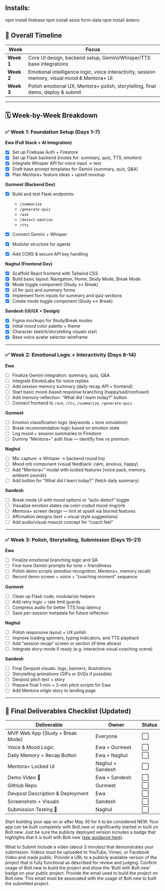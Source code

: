 ## Installs:
npm install firebase
npm install axios form-data
npm install dotenv

## 🔄 Overall Timeline
| Week       | Focus                                                                                        |
| ---------- | -------------------------------------------------------------------------------------------- |
| **Week 1** | Core UI design, backend setup, Gemini/Whisper/TTS base integrations                          |
| **Week 2** | Emotional intelligence logic, voice interactivity, session memory, visual mood & Mentora+ UI |
| **Week 3** | Polish emotional UX, Mentora+ polish, storytelling, final demo, deploy & submit              |

---

## 🗓️ Week-by-Week Breakdown

### ✅ **Week 1: Foundation Setup (Days 1–7)**

**Ewa (Full Stack + AI Integration)**

* [x] Set up Firebase Auth + Firestore
* [x] Set up Flask backend (routes for: summary, quiz, TTS, emotion)
* [x] Integrate Whisper API for voice input → text
* [x] Draft base prompt templates for Gemini (summary, quiz, Q\&A)
* [x] Plan Mentora+ feature ideas + upsell mockup

**Gurmeet (Backend Dev)**

* [x] Build and test Flask endpoints:

  * `/summarize`
  * `/generate-quiz`
  * `/ask`
  * `/detect-emotion`
  * `/tts`
* [x] Connect Gemini + Whisper
* [x] Modular structure for agents
* [x] Add CORS & secure API key handling

**Naghul (Frontend Dev)**

* [x] Scaffold React frontend with Tailwind CSS
* [x] Build basic layout: Navigation, Home, Study Mode, Break Mode
* [x] Mode toggle component (Study ↔ Break)
* [x] UI for quiz and summary forms
* [x] Implement form inputs for summary and quiz sections
* [x] Create mode toggle component (Study ↔️ Break)

**Sandesh (UI/UX + Design)**

* [x] Figma mockups for Study/Break modes
* [x] Initial mood color palette + theme
* [x] Character sketch/storytelling visuals start
* [x] Base voice avatar selector wireframe

---

### ✅ **Week 2: Emotional Logic + Interactivity (Days 8–14)**

**Ewa**

* [ ] Finalize Gemini integration: summary, quiz, Q\&A
* [ ] Integrate ElevenLabs for voice replies
* [ ] Add session memory summary (daily recap API + frontend)
* [ ] Start basic mood-based response branching (happy/sad/confused)
* [ ] Add memory-reflection: “What did I learn today?” button
* [ ] Connect frontend to `/ask`, `/tts`, `/summarize`, `/generate-quiz`

**Gurmeet**

* [ ] Emotion classification logic (keywords + tone simulation)
* [ ] Break recommendation logic based on emotion state
* [ ] Log mood + session summaries to Firestore
* [ ] Dummy “Mentora+” auth flow — identify free vs premium

**Naghul**

* [ ] Mic capture → Whisper → backend round trip
* [ ] Mood orb component (visual feedback: calm, anxious, happy)
* [ ] Add “Mentora+” modal with locked features (voice pack, memory, ambient sounds)
* [ ] Add button for “What did I learn today?” (fetch daily summary)

**Sandesh**

* [ ] Break mode UI with mood options or “auto-detect” toggle
* [ ] Visualize emotion states via color-coded mood ring/orb
* [ ] Mentora+ screen design — hint at upsell via blurred features
* [ ] Affirmation designs (text + visual style suggestions)
* [ ] Add audio/visual mascot concept for “coach feel”

---

### ✅ **Week 3: Polish, Storytelling, Submission (Days 15–21)**

**Ewa**

* [ ] Finalize emotional branching logic and QA
* [ ] Fine-tune Gemini prompts for tone + friendliness
* [ ] Polish demo scripts (emotion recognition, Mentora+, memory recall)
* [ ] Record demo screen + voice + “coaching moment” sequence

**Gurmeet**

* [ ] Clean up Flask code, modularize helpers
* [ ] Add retry logic + rate limit guards
* [ ] Compress audio for better TTS loop latency
* [ ] Save per-session metadata for future reflection

**Naghul**

* [ ] Polish responsive layout + UX polish
* [ ] Improve loading spinners, typing indicators, and TTS playback
* [ ] Add “session recap” screen or section (if time allows)
* [ ] Integrate story-mode if ready (e.g. interactive visual coaching scene)

**Sandesh**

* [ ] Final Devpost visuals: logo, banners, illustrations
* [ ] Storytelling animations (GIFs or SVGs if possible)
* [ ] Devpost pitch text + story
* [ ] Prepare final 1-min + 3-min pitch scripts for Ewa
* [ ] Add Mentora origin story to landing page

---

## 🏁 Final Deliverables Checklist (Updated)

| Deliverable                      | Owner            | Status |
| -------------------------------- | ---------------- | ------ |
| MVP Web App (Study + Break Mode) | Everyone         | ⬜      |
| Voice & Mood Logic               | Ewa + Gurmeet    | ⬜      |
| Daily Memory + Recap Button      | Ewa + Naghul     | ⬜      |
| Mentora+ Locked UI               | Naghul + Sandesh | ⬜      |
| Demo Video 🎥                   | Ewa + Sandesh    | ⬜      |
| GitHub Repo                      | Gurmeet          | ⬜      |
| Devpost Description & Deployment | Ewa              | ⬜      |
| Screenshots + Visuals            | Sandesh          | ⬜      |
| Submission Testing 🔁           | Naghul           | ⬜      |


Start building your app on or after May 30 for it to be considered NEW. Your app can be built completely with Bolt.new or significantly started or built on Bolt.new. Just be sure the publicly deployed version includes a badge that highlights that it is built with Bolt.new ([see guidance here](https://worldslargesthackathon.devpost.com/details/badgeguidelines)).

What to Submit
Include a video (about 3 minutes) that demonstrates your submission. Videos must be uploaded to YouTube, Vimeo, or Facebook Video and made public.
Provide a URL to a publicly available version of the project that is fully functional as described for review and judging. 
Confirm usage of Bolt.new to build the project and show the ‘Built with Bolt.new’ badge on your public project.
Provide the email used to build the project on Bolt.new. This email must be associated with the usage of Bolt.new to built the submitted project.

